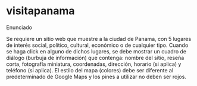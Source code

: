 # visitapanama

Enunciado 

Se requiere un sitio web que muestre a la ciudad de Panama, con 5
lugares de interés
social, político, cultural, económico o de cualquier tipo. Cuando se
haga click en alguno de
dichos lugares, se debe mostrar un cuadro de diálogo (burbuja de
información) que
contenga: nombre del sitio, reseña corta, fotografía miniatura,
coordenadas, dirección,
horario (si aplica) y teléfono (si aplica). El estilo del mapa (colores)
debe ser diferente al
predeterminado de Google Maps y los pines a utilizar no deben ser rojos.
